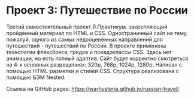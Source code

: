 # Проект 3: Путешествие по России



Третий самостоятельный проект Я.Практикум. закрепляющий пройденный материал по HTML и CSS.
Одностраничный сайт на тему, пожалуй, одного из самых недооценённых направлений для путешествий - путешествий по России.
В проекте применены технологии флексбокса, гридов и псевдоклассы CSS. Здесь нет анимации, но есть полный адаптив. Сайт будет корректно смотреться на 4-х основных разрещениях: 320p, 768p, 1024p, 1280p. 
Написан с помощью HTML-разметки и стилей CSS.
Структура реализована с помощью БЭМ Nested.

Ссылка на GitHub pages:
https://warhysteria.github.io/russian-travel/